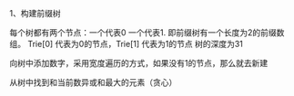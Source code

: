 
1、构建前缀树

每个树都有两个节点：一个代表0 一个代表1. 即前缀树有一个长度为2的前缀数组。
Trie[0] 代表为0的节点，Trie[1] 代表为1的节点
树的深度为31

向树中添加数字，采用宽度遍历的方式，如果没有1的节点，那么就去新建

从树中找到和当前数异或和最大的元素（贪心）


```

```